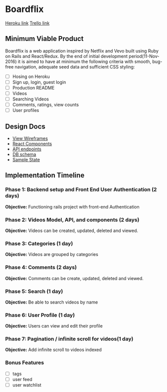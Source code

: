 # Boardflix

[Heroku link][heroku]
[Trello link][trello]

[heroku]: https://boardflix.herokuapp.com/
[trello]: https://trello.com/b/qV47bwZp

## Minimum Viable Product

Boardflix is a web application inspired by Netflix and Vevo built using Ruby on Rails and React/Redux. By the end of initial development period(11-Nov-2016) it is aimed to have at minimum the following criteria with smooth, bug-free navigation, adequate seed data and sufficient CSS styling:

- [ ] Hosing on Heroku
- [ ] Sign up, login, guest login
- [ ] Production README
- [ ] Videos
- [ ] Searching Videos
- [ ] Comments, ratings, view counts
- [ ] User profiles

## Design Docs
* [View Wireframes][wireframes]
* [React Components][components]
* [API endpoints][api-endpoints]
* [DB schema][schema]
* [Sample State][sample-state]

[wireframes]: wireframes
[components]: component-hierarchy.md
[sample-state]: sample-state.md
[api-endpoints]: api-endpoints.md
[schema]: schema.md

## Implementation Timeline

### Phase 1: Backend setup and Front End User Authentication (2 days)
**Objective:** Functioning rails project with front-end Authentication

### Phase 2: Videos Model, API, and components (2 days)
**Objective:** Videos can be created, updated, deleted and viewed.

### Phase 3: Categories (1 day)
**Objective:** Videos are grouped by categories

### Phase 4: Comments (2 days)
**Objective:** Comments can be create, updated, deleted and viewed.

### Phase 5: Search (1 day)
**Objective:** Be able to search videos by name

### Phase 6: User Profile (1 day)
**Objective:** Users can view and edit their profile

### Phase 7: Pagination / infinite scroll for videos(1 day)
**Objective:** Add infinite scroll to videos indexed

### Bonus Features
* [ ] tags
* [ ] user feed
* [ ] user watchlist
